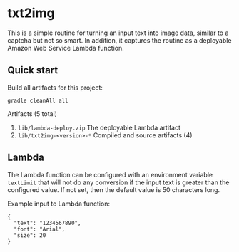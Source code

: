 # txt2img

This is a simple routine for turning an input text into image data, similar to a captcha but not so smart. In addition, it captures the routine as a deployable Amazon Web Service Lambda function.

## Quick start

Build all artifacts for this project:

`gradle cleanAll all`

Artifacts (5 total)

1. `lib/lambda-deploy.zip` The deployable Lambda artifact
2. `lib/txt2img-<version>-*` Compiled and source artifacts (4)

## Lambda

The Lambda function can be configured with an environment variable `textLimit` that will not do any conversion if the input text is greater than the configured value. If not set, then the default value is 50 characters long.

Example input to Lambda function:

```
{
  "text": "1234567890",
  "font": "Arial",
  "size": 20
}
```